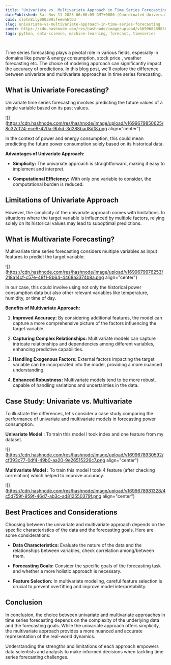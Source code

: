 ```yaml
---
title: "Univariate vs. Multivariate Approach in Time Series Forecasting"
datePublished: Sat Nov 11 2023 06:06:09 GMT+0000 (Coordinated Universal Time)
cuid: clotn8ily000309ifeewn6tb3
slug: univariate-vs-multivariate-approach-in-time-series-forecasting
cover: https://cdn.hashnode.com/res/hashnode/image/upload/v1699682698507/010f64c7-76b6-4222-a4e5-d935bde177ea.png
tags: python, data-science, machine-learning, forecast, timeseries

---
```


Time series forecasting plays a pivotal role in various fields, especially in domains like power & energy consumption, stock price , weather forecasting etc. The choice of modeling approach can significantly impact the accuracy of predictions. In this blog post, we'll explore the difference between univariate and multivariate approaches in time series forecasting.

## **What is Univariate Forecasting?**

Univariate time series forecasting involves predicting the future values of a single variable based on its past values.

![](https://cdn.hashnode.com/res/hashnode/image/upload/v1699679850625/8c32c124-ece9-420a-9b5d-3d288bad8df8.png align="center")

In the context of power and energy consumption, this could mean predicting the future power consumption solely based on its historical data.

**Advantages of Univariate Approach:**

* **Simplicity:** The univariate approach is straightforward, making it easy to implement and interpret.
    
* **Computational Efficiency:** With only one variable to consider, the computational burden is reduced.
    

## **Limitations of Univariate Approach**

However, the simplicity of the univariate approach comes with limitations. In situations where the target variable is influenced by multiple factors, relying solely on its historical values may lead to suboptimal predictions.

## **What is Multivariate Forecasting?**

Multivariate time series forecasting considers multiple variables as input features to predict the target variable.

![](https://cdn.hashnode.com/res/hashnode/image/upload/v1699679976253/218a14cf-c57e-48f1-8b64-4468a3374b8a.png align="center")

In our case, this could involve using not only the historical power consumption data but also other relevant variables like temperature, humidity, or time of day.

**Benefits of Multivariate Approach:**

1. **Improved Accuracy:** By considering additional features, the model can capture a more comprehensive picture of the factors influencing the target variable.
    
2. **Capturing Complex Relationships:** Multivariate models can capture intricate relationships and dependencies among different variables, enhancing predictive capabilities.
    
3. **Handling Exogenous Factors:** External factors impacting the target variable can be incorporated into the model, providing a more nuanced understanding.
    
4. **Enhanced Robustness:** Multivariate models tend to be more robust, capable of handling variations and uncertainties in the data.
    

## **Case Study: Univariate vs. Multivariate**

To illustrate the differences, let's consider a case study comparing the performance of univariate and multivariate models in forecasting power consumption.

**Univariate Model :** To train this model I took index and one feature from my dataset.

![](https://cdn.hashnode.com/res/hashnode/image/upload/v1699678930592/cf393c77-0df4-49b0-aa20-9e26515226c7.png align="center")

**Multivariate Model :** To train this model I took 4 feature (after checking correlation) which helped to improve accuracy.

![](https://cdn.hashnode.com/res/hashnode/image/upload/v1699678981328/4c5d759f-959f-46d7-ab3c-ad812550379f.png align="center")

## **Best Practices and Considerations**

Choosing between the univariate and multivariate approach depends on the specific characteristics of the data and the forecasting goals. Here are some considerations:

* **Data Characteristics:** Evaluate the nature of the data and the relationships between variables, check correlation among/between them.
    
* **Forecasting Goals:** Consider the specific goals of the forecasting task and whether a more holistic approach is necessary.
    
* **Feature Selection:** In multivariate modeling, careful feature selection is crucial to prevent overfitting and improve model interpretability.
    

## **Conclusion**

In conclusion, the choice between univariate and multivariate approaches in time series forecasting depends on the complexity of the underlying data and the forecasting goals. While the univariate approach offers simplicity, the multivariate approach provides a more nuanced and accurate representation of the real-world dynamics.

Understanding the strengths and limitations of each approach empowers data scientists and analysts to make informed decisions when tackling time series forecasting challenges.